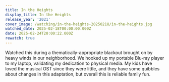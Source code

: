 ```yaml
---
title: In the Heights
display_title: In the Heights
release_year: '2021'
cover_image: /watching/in-the-heights-20250218/in-the-heights.jpg
watched_date: 2025-02-18T00:00:00.000Z
date: 2025-02-24T20:00:22.000Z
rewatch: true
---
```

Watched this during a thematically-appropriate blackout brought on by heavy winds in our neighborhood. We hooked up my portable Blu-ray player to my laptop, validating my dedication to physical media. My kids have loved the musical OST since they were little, and they have some quibbles about changes in this adaptation, but overall this is reliable family fun.
